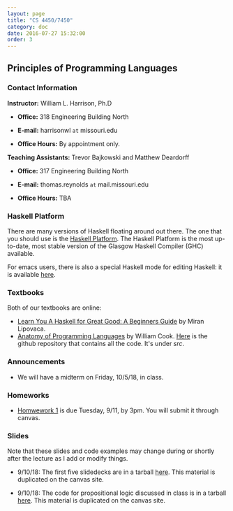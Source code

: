 ```yaml
---
layout: page
title: "CS 4450/7450"
category: doc
date: 2016-07-27 15:32:00
order: 3
---
```


## Principles of Programming Languages


### Contact Information

__Instructor:__ William L. Harrison, Ph.D

* __Office:__ 318 Engineering Building North

* __E-mail:__ harrisonwl `at` missouri.edu

* __Office Hours:__ By appointment only.

__Teaching Assistants:__ Trevor Bajkowski and Matthew Deardorff

* __Office:__ 317 Engineering Building North

* __E-mail:__ thomas.reynolds `at` mail.missouri.edu

* __Office Hours:__ TBA

### Haskell Platform

There are many versions of Haskell floating around out there. The one that you should use is
the <a href="https://www.haskell.org/platform/">Haskell Platform</a>. The Haskell Platform is the most up-to-date, most stable version of the Glasgow Haskell Compiler (GHC) available.

For emacs users, there is also a special Haskell mode for editing Haskell: it is available
<a href="https://github.com/haskell/haskell-mode">here</a>.

### Textbooks

Both of our textbooks are online:

* <a href="http://learnyouahaskell.com">Learn You A Haskell for Great Good: A Beginners Guide</a> by Miran Lipovaca.
* <a href="http://www.cs.utexas.edu/~wcook/anatomy/">Anatomy of Programming Languages</a> by William Cook. <a href="https://github.com/w7cook/AoPL">Here</a> is the github repository that contains all the code. It's under _src_.


### Announcements

* We will have a midterm on Friday, 10/5/18, in class.

### Homeworks

* <a href="https://harrisonwl.github.io/assets/courses/popl/fall2018/homework/HW1.hs">Homwework 1</a> is due Tuesday, 9/11, by 3pm. You will submit it through canvas.



### Slides

Note that these slides and code examples may change during or shortly after the lecture as I add or modify things. 

* 9/10/18:  The first five slidedecks are in a tarball <a href="https://harrisonwl.github.io/assets/courses/popl/fall2018/slides/FirstFiveSlidedecks.tar.gz">here</a>. This material is duplicated on the canvas site.

* 9/10/18: The code for propositional logic discussed in class is in a tarball <a href="https://harrisonwl.github.io/assets/courses/popl/fall2018/languages/PropLogic.tar.gz">here</a>. This material is duplicated on the canvas site.


